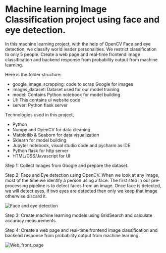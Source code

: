 # Machine learning Image Classification project using face and eye detection.
In this machine learning project, with the help of OpenCV Face and eye detection, we classify world leader personalities. We restrict classification to only 5 people. Create a web page and real-time  frontend image classification and backend response from probability output from machine learning.

Here is the folder structure:
- google_image_scrapping: code to scrap Google for images
- images_dataset: Dataset used for our model training
- model: Contains Python notebook for model building
- UI: This contains ui website code
- server: Python flask server

Technologies used in this project,
- Python
- Numpy and OpenCV for data cleaning
- Matplotlib & Seaborn for data visualization
- Sklearn for model building
- Jupyter notebook, visual studio code and pycharm as IDE
- Python flask for http server
- HTML/CSS/Javascript for UI

Step 1: Collect Images from Google and prepare the dataset.

Step 2: Face and Eye detection using OpenCV.
When we look at any image, most of the time we identify a person using a face.  The first step in our pre-processing pipeline is to detect faces from an image. Once face is detected, we will detect eyes, if two eyes are detected then only we keep that image otherwise discard it.

![Face and eye detection](https://github.com/abulzunayed/Machine_learning_Projects/assets/122612945/963054e9-9a88-48d6-8d50-c26275967c21)

Step 3: Create machine learning models using GridSearch and calculate accuracy measurements.

Step 4: Create a web page and real-time  frontend image classification and backend response from probability output from machine learning.

![Web_front_page](https://github.com/abulzunayed/Machine_learning_Projects/assets/122612945/dde676d7-75b7-4cca-92f1-47c8fae4f63f)


